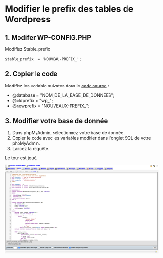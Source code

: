# Modifier le prefix des tables de Wordpress
## 1. Modifer WP-CONFIG.PHP
Modifiez $table_prefix

`$table_prefix  = 'NOUVEAU-PREFIX_';`

## 2. Copier le code

Modifiez les variable suivates dans le [code source](https://raw.githubusercontent.com/picfab/WP_rename_prefix_SQL_request/main/rename%20prefix%20wordpress.sql) :

- @database  = "NOM_DE_LA_BASE_DE_DONNEES";
- @oldprefix = "wp_";
- @newprefix = "NOUVEAUX-PREFIX_";

## 3. Modifier votre base de donnée
1. Dans phpMyAdmin, sélectionnez votre base de donnée.
2. Copier le code avec les variables modifier dans l'onglet SQL de votre phpMyAdmin.
3. Lancez la requête.

Le tour est joué.

![Capture de phpMyAdmin](/PHPMYADMIN.png)


